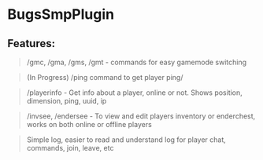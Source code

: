# BugsSmpPlugin
## Features:
> /gmc, /gma, /gms, /gmt   - commands for easy gamemode switching

> (In Progress) /ping command to get player ping/

> /playerinfo <player>  - Get info about a player, online or not. Shows position, dimension, ping, uuid, ip

> /invsee, /endersee  - To view and edit players inventory or enderchest, works on both online or offline players
 
> Simple log, easier to read and understand log for player chat, commands, join, leave, etc
